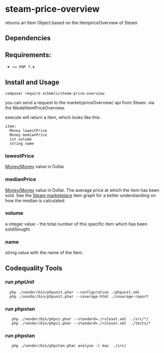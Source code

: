 # steam-price-overview
returns an Item Object based on the ItempriceOverview of Steam

## Dependencies



## Requirements:

 * ``` >= PHP 7.4 ```

## Install and Usage
 ```
 composer require eihmels/steam-price-overview
 ```

you can send a request to the market/priceOverview/ api from Steam. via the ModelItemPriceOverview.

execute will return a Item, which looks like this:
```
item:
  Money lowestPrice 
  Money medianPrice
  int volume
  string name
  ```
### lowestPrice 
[Money/Money](https://github.com/moneyphp/money) value in Dollar

### medianPrice
[Money/Money](https://github.com/moneyphp/money) value in Dollar. The average price at which the item has been sold. See the [Steam marketplace](https://steamcommunity.com/market/listings/730/StatTrak%E2%84%A2%20P250%20%7C%20Steel%20Disruption%20%28Factory%20New%29) item graph for a better understanding on how the median is calculated.

### volume
a integer value - the total number of this specific item which has been sold/bought.

### name
string value with the name of the Item.

## Codequality Tools
 
### run *phpUnit*
 
      php ./vendor/bin/phpunit.phar --configuration ./phpunit.xml
      php ./vendor/bin/phpunit.phar --coverage-html ./coverage-report
      
### run phpstan

       php ./vendor/bin/phpcs.phar --standard=./ruleset.xml  ./src/*/
       php ./vendor/bin/phpcs.phar --standard=./ruleset.xml  ./tests/*
        
### run phpstan
       
       php ./vendor/bin/phpstan.phar analyse -l max  ./src/


